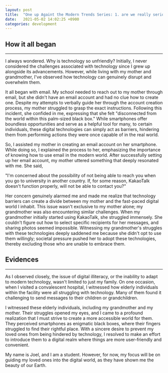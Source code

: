 ```yaml
---
layout: post
title:  "One up Againt the Modern Trends Series: 1. are we really serious about solving digital illiteracy problem?"
date:   2021-05-02 14:02:25 +0900
categories: development 
---
```



## How it all began

---

I always wondered. Why is technology so unfriendly? Initially, I never considered the challenges associated with technology since I grew up alongside its advancements. However, while living with my mother and grandmother, I've observed how technology can genuinely disrupt and overwhelm them.

It all began with email. My school needed to reach out to my mother through email, but she didn't have an email account and had no clue how to create one. Despite my attempts to verbally guide her through the account creation process, my mother struggled to grasp the exact instructions. Following this incident, she confided in me, expressing that she felt "disconnected from the world within this palm-sized black box." While smartphones offer boundless opportunities and serve as a helpful tool for many, to certain individuals, these digital technologies can simply act as barriers, hindering them from performing actions they were once capable of in the real world.

So, I assisted my mother in creating an email account on her smartphone. While doing so, I explained the process to her, emphasizing the importance of knowing how to use email in the modern world. After successfully setting up her email account, my mother uttered something that deeply resonated with me. She said,

"I'm concerned about the possibility of not being able to reach you when you go to university in another country. If, for some reason, KakaoTalk doesn't function properly, will not be able to contact you?"

Her concern genuinely alarmed me and made me realize that technology barriers can create a divide between my mother and the fast-paced digital world I inhabit. This issue wasn't exclusive to my mother alone; my grandmother was also encountering similar challenges. When my grandmother initially started using KakaoTalk, she struggled immensely. She couldn't figure out how to select specific recipients for her messages, and sharing photos seemed impossible. Witnessing my grandmother's struggles with these technologies deeply saddened me because she didn't opt to use them willingly; societal pressure pushed her to adopt these technologies, thereby excluding those who are unable to embrace them.

## Evidences

---
As I observed closely, the issue of digital illiteracy, or the inability to adapt to modern technology, wasn't limited to just my family. On one occasion, when I visited a convalescent hospital, I witnessed how elderly individuals within the facility were all struggling with technology. Many of them found it challenging to send messages to their children or grandchildren.

I witnessed these elderly individuals, including my grandmother and my mother. Their struggles opened my eyes, and I came to a profound realization that I must strive to create a more accessible world for them. They perceived smartphones as enigmatic black boxes, where their fingers struggled to find their rightful place. With a sincere desire to prevent my loved ones from being hindered by technology, I resolved to make an effort to introduce them to a digital realm where things are more user-friendly and convenient.

My name is Joel, and I am a student. However, for now, my focus will be on guiding my loved ones into the digital world, as they have shown me the beauty of our Earth.
